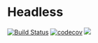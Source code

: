 # Headless

[![Build Status](https://travis-ci.com/onetonfoot/Headless.svg?branch=master)](https://travis-ci.com/onetonfoot/Headless)
[![codecov](https://codecov.io/gh/onetonfoot/Headless/branch/master/graph/badge.svg)](https://codecov.io/gh/onetonfoot/Headless)
[![](https://img.shields.io/badge/docs-dev-blue.svg)](https://onetonfoot.github.io/Headless/dev/home/index.html)